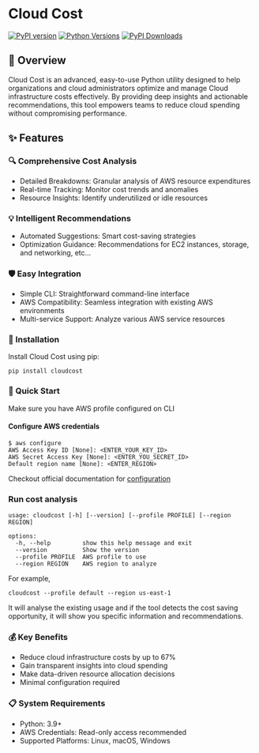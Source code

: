 # Cloud Cost

[![PyPI version](https://img.shields.io/pypi/v/cloudcost.svg)](https://pypi.org/project/cloudcost/)
[![Python Versions](https://img.shields.io/pypi/pyversions/cloudcost.svg)](https://pypi.org/project/cloudcost/)
[![PyPI Downloads](https://static.pepy.tech/badge/cloudcost)](https://pepy.tech/projects/cloudcost)

## 🌟 Overview
Cloud Cost is an advanced, easy-to-use Python utility designed to help organizations and cloud administrators optimize and manage Cloud infrastructure costs effectively. By providing deep insights and actionable recommendations, this tool empowers teams to reduce cloud spending without compromising performance.

## ✨ Features

### 🔍 Comprehensive Cost Analysis

- Detailed Breakdowns: Granular analysis of AWS resource expenditures
- Real-time Tracking: Monitor cost trends and anomalies
- Resource Insights: Identify underutilized or idle resources

### 💡 Intelligent Recommendations

- Automated Suggestions: Smart cost-saving strategies
- Optimization Guidance: Recommendations for EC2 instances, storage, and networking, etc...

### 🛡️ Easy Integration

- Simple CLI: Straightforward command-line interface
- AWS Compatibility: Seamless integration with existing AWS environments
- Multi-service Support: Analyze various AWS service resources

### 🚀 Installation

Install Cloud Cost using pip:
```shell
pip install cloudcost
```

### 🔧 Quick Start
Make sure you have AWS profile configured on CLI

#### Configure AWS credentials
```
$ aws configure
AWS Access Key ID [None]: <ENTER_YOUR_KEY_ID>
AWS Secret Access Key [None]: <ENTER_YOU_SECRET_ID>
Default region name [None]: <ENTER_REGION>
```

Checkout official documentation for [configuration](https://docs.aws.amazon.com/cli/latest/userguide/getting-started-quickstart.html#getting-started-quickstart-new-command)

### Run cost analysis
```
usage: cloudcost [-h] [--version] [--profile PROFILE] [--region REGION]

options:
  -h, --help         show this help message and exit
  --version          Show the version
  --profile PROFILE  AWS profile to use
  --region REGION    AWS region to analyze
```

For example,
```shell
cloudcost --profile default --region us-east-1
```
It will analyse the existing usage and if the tool detects the cost saving opportunity, it will show you specific information and recommendations. 


### 💰 Key Benefits

- Reduce cloud infrastructure costs by up to 67%
- Gain transparent insights into cloud spending
- Make data-driven resource allocation decisions
- Minimal configuration required

### 📋 System Requirements

- Python: 3.9+
- AWS Credentials: Read-only access recommended
- Supported Platforms: Linux, macOS, Windows
